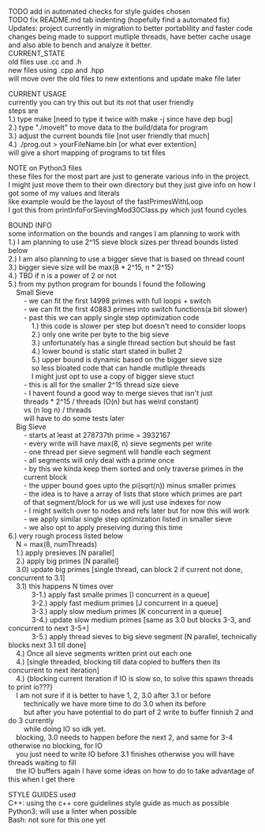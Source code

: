 TODO add in automated checks for style guides chosen  
TODO fix README.md tab indenting (hopefully find a automated fix)  
Updates: project currently in migration to better portablility and faster code  
changes being made to support mutliple threads, have better cache usage  
and also able to bench and analyze it better.  
CURRENT_STATE  
old files use .cc and .h  
new files using .cpp and .hpp  
will move over the old files to new extentions and update make file later  

  
CURRENT USAGE  
currently you can try this out but its not that user friendly  
steps are  
1.) type make [need to type it twice with make -j since have dep bug]  
2.) type "./moveIt" to move data to the build/data for program  
3.) adjust the current bounds file [not user friendly that much]  
4.) ./prog.out > yourFileName.bin [or what ever extention]  
will give a short mapping of programs to txt files  
  
NOTE on Python3 files  
these files for the most part are just to generate various info in the project.  
I might just move them to their own directory but they just give info on how I  
got some of my values and literals  
like example would be the layout of the fastPrimesWithLoop  
I got this from printInfoForSievingMod30Class.py which just found cycles  

  
BOUND INFO  
some information on the bounds and ranges I am planning to work with  
1.) I am planning to use 2^15 sieve block sizes per thread bounds listed below  
2.) I am also planning to use a bigger sieve that is based on thread count  
3.) bigger sieve size will be max(8 * 2^15, n * 2^15)  
4.) TBD if n is a power of 2 or not  
5.) from my python program for bounds I found the following  
&nbsp;&nbsp;&nbsp;&nbsp;Small Sieve  
&nbsp;&nbsp;&nbsp;&nbsp;&nbsp;&nbsp;&nbsp;&nbsp;- we can fit the first 14998 primes with full loops + switch   
&nbsp;&nbsp;&nbsp;&nbsp;&nbsp;&nbsp;&nbsp;&nbsp;- we can fit the first 40883 primes into switch functions(a bit slower)   
&nbsp;&nbsp;&nbsp;&nbsp;&nbsp;&nbsp;&nbsp;&nbsp;- past this we can apply single step optimization code   
&nbsp;&nbsp;&nbsp;&nbsp;&nbsp;&nbsp;&nbsp;&nbsp;&nbsp;&nbsp;&nbsp;&nbsp;1.) this code is slower per step but doesn't need to consider loops   
&nbsp;&nbsp;&nbsp;&nbsp;&nbsp;&nbsp;&nbsp;&nbsp;&nbsp;&nbsp;&nbsp;&nbsp;2.) only one write per byte to the big sieve   
&nbsp;&nbsp;&nbsp;&nbsp;&nbsp;&nbsp;&nbsp;&nbsp;&nbsp;&nbsp;&nbsp;&nbsp;3.) unfortunately has a single thread section but should be fast   
&nbsp;&nbsp;&nbsp;&nbsp;&nbsp;&nbsp;&nbsp;&nbsp;&nbsp;&nbsp;&nbsp;&nbsp;4.) lower bound is static start stated in bullet 2   
&nbsp;&nbsp;&nbsp;&nbsp;&nbsp;&nbsp;&nbsp;&nbsp;&nbsp;&nbsp;&nbsp;&nbsp;5.) upper bound is dynamic based on the bigger sieve size   
&nbsp;&nbsp;&nbsp;&nbsp;&nbsp;&nbsp;&nbsp;&nbsp;&nbsp;&nbsp;&nbsp;&nbsp;so less bloated code that can handle mutliple threads   
&nbsp;&nbsp;&nbsp;&nbsp;&nbsp;&nbsp;&nbsp;&nbsp;&nbsp;&nbsp;&nbsp;&nbsp;I might just opt to use a copy of bigger sieve stuct   
&nbsp;&nbsp;&nbsp;&nbsp;&nbsp;&nbsp;&nbsp;&nbsp;- this is all for the smaller 2^15 thread size sieve  
&nbsp;&nbsp;&nbsp;&nbsp;&nbsp;&nbsp;&nbsp;&nbsp;- I havent found a good way to merge sieves that isn't just  
&nbsp;&nbsp;&nbsp;&nbsp;&nbsp;&nbsp;&nbsp;&nbsp;threads * 2^15 / threads (O(n) but has weird constant)  
&nbsp;&nbsp;&nbsp;&nbsp;&nbsp;&nbsp;&nbsp;&nbsp;vs (n log n) / threads  
&nbsp;&nbsp;&nbsp;&nbsp;&nbsp;&nbsp;&nbsp;&nbsp;will have to do some tests later  
&nbsp;&nbsp;&nbsp;&nbsp;Big Sieve  
&nbsp;&nbsp;&nbsp;&nbsp;&nbsp;&nbsp;&nbsp;&nbsp;- starts at least at 278737th prime = 3932167   
&nbsp;&nbsp;&nbsp;&nbsp;&nbsp;&nbsp;&nbsp;&nbsp;- every write will have max(8, n) sieve segments per write  
&nbsp;&nbsp;&nbsp;&nbsp;&nbsp;&nbsp;&nbsp;&nbsp;- one thread per sieve segment will handle each segment  
&nbsp;&nbsp;&nbsp;&nbsp;&nbsp;&nbsp;&nbsp;&nbsp;- all segments will only deal with a prime once  
&nbsp;&nbsp;&nbsp;&nbsp;&nbsp;&nbsp;&nbsp;&nbsp;- by this we kinda keep them sorted and only traverse primes in the  
&nbsp;&nbsp;&nbsp;&nbsp;&nbsp;&nbsp;&nbsp;&nbsp;current block  
&nbsp;&nbsp;&nbsp;&nbsp;&nbsp;&nbsp;&nbsp;&nbsp;- the upper bound goes upto the pi(sqrt(n)) minus smaller primes  
&nbsp;&nbsp;&nbsp;&nbsp;&nbsp;&nbsp;&nbsp;&nbsp;- the idea is to have a array of lists that store which primes are part  
&nbsp;&nbsp;&nbsp;&nbsp;&nbsp;&nbsp;&nbsp;&nbsp;of that segment/block for us we will just use indexes for now  
&nbsp;&nbsp;&nbsp;&nbsp;&nbsp;&nbsp;&nbsp;&nbsp;- I might switch over to nodes and refs later but for now this will work  
&nbsp;&nbsp;&nbsp;&nbsp;&nbsp;&nbsp;&nbsp;&nbsp;- we apply similar single step optimization listed in smaller sieve  
&nbsp;&nbsp;&nbsp;&nbsp;&nbsp;&nbsp;&nbsp;&nbsp;- we also opt to apply preseiving during this time  
6.) very rough process listed below  
&nbsp;&nbsp;&nbsp;&nbsp;N = max(8, numThreads)  
&nbsp;&nbsp;&nbsp;&nbsp;1.) apply presieves  [N parallel]  
&nbsp;&nbsp;&nbsp;&nbsp;2.) apply big primes [N parallel]   
&nbsp;&nbsp;&nbsp;&nbsp;3.0) update big primes [single thread, can block 2 if current not done, concurrent to 3.1]   
&nbsp;&nbsp;&nbsp;&nbsp;3.1) this happens N times over   
&nbsp;&nbsp;&nbsp;&nbsp;&nbsp;&nbsp;&nbsp;&nbsp;&nbsp;&nbsp;&nbsp;&nbsp;3-1.) apply fast smalle primes [I concurrent in a queue]  
&nbsp;&nbsp;&nbsp;&nbsp;&nbsp;&nbsp;&nbsp;&nbsp;&nbsp;&nbsp;&nbsp;&nbsp;3-2.) apply fast medium primes [J concurrent in a queue]  
&nbsp;&nbsp;&nbsp;&nbsp;&nbsp;&nbsp;&nbsp;&nbsp;&nbsp;&nbsp;&nbsp;&nbsp;3-3.) apply slow medium primes [K concurrent in a queue]  
&nbsp;&nbsp;&nbsp;&nbsp;&nbsp;&nbsp;&nbsp;&nbsp;&nbsp;&nbsp;&nbsp;&nbsp;3-4.) update slow medium primes [same as 3.0 but blocks 3-3, and concurrent to next 3-5+]  
&nbsp;&nbsp;&nbsp;&nbsp;&nbsp;&nbsp;&nbsp;&nbsp;&nbsp;&nbsp;&nbsp;&nbsp;3-5.) apply thread sieves to big sieve segment [N parallel, technically blocks next 3.1 till done]   
&nbsp;&nbsp;&nbsp;&nbsp;4.) Once all sieve segments written print out each one   
&nbsp;&nbsp;&nbsp;&nbsp;4.) [single threaded, blocking till data copied to buffers then its concurrent to next iteration]  
&nbsp;&nbsp;&nbsp;&nbsp;4.) {blocking current iteration if IO is slow so, to solve this spawn threads to print io???}  
&nbsp;&nbsp;&nbsp;&nbsp;I am not sure if it is better to have 1, 2, 3.0 after 3.1 or before  
&nbsp;&nbsp;&nbsp;&nbsp;&nbsp;&nbsp;&nbsp;&nbsp;technically we have more time to do 3.0 when its before  
&nbsp;&nbsp;&nbsp;&nbsp;&nbsp;&nbsp;&nbsp;&nbsp;but after you have potential to do part of 2 write to buffer finnish 2 and do 3 currently   
&nbsp;&nbsp;&nbsp;&nbsp;&nbsp;&nbsp;&nbsp;&nbsp;while doing IO so idk yet.  
&nbsp;&nbsp;&nbsp;&nbsp;blocking, 3.0 needs to happen before the next 2, and same for 3-4 otherwise no blocking, for IO  
&nbsp;&nbsp;&nbsp;&nbsp;you just need to write IO before 3.1 finishes otherwise you will have threads waiting to fill  
&nbsp;&nbsp;&nbsp;&nbsp;the IO buffers again I have some ideas on how to do to take advantage of this when I get there  

STYLE GUIDES used  
C++: using the c++ core guidelines style guide as much as possible  
Python3: will use a linter when possible  
Bash: not sure for this one yet  

